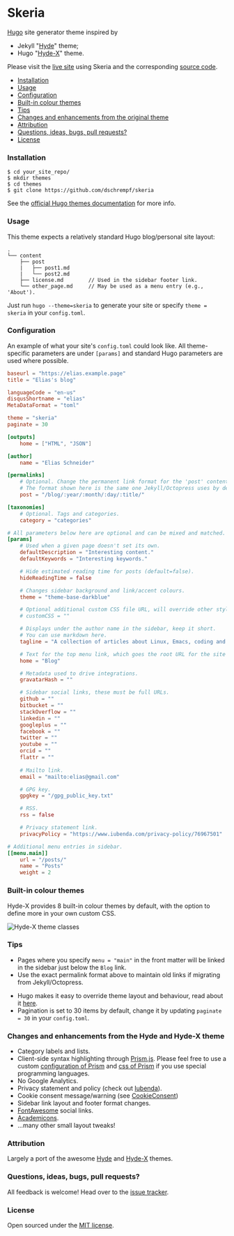 Skeria
======

[Hugo](http://gohugo.io) site generator theme inspired by

- Jekyll "[Hyde](https://github.com/poole/hyde)" theme;
- Hugo "[Hyde-X](https://guthub.com/zyro/hyde-x)" theme.

Please visit the [live site](https://dschrempf.github.io/) using Skeria and the
corresponding [source code](https://github.com/dschrempf/blog).

* [Installation](#installation)
* [Usage](#usage)
* [Configuration](#configuration)
* [Built-in colour themes](#built-in-colour-themes)
* [Tips](#tips)
* [Changes and enhancements from the original theme](#changes-and-enhancements-from-the-original-theme)
* [Attribution](#attribution)
* [Questions, ideas, bugs, pull requests?](#questions-ideas-bugs-pull-requests)
* [License](#license)

### Installation

```
$ cd your_site_repo/
$ mkdir themes
$ cd themes
$ git clone https://github.com/dschrempf/skeria
```

See the [official Hugo themes documentation](http://gohugo.io/themes/installing)
for more info.

### Usage

This theme expects a relatively standard Hugo blog/personal site layout:
```
.
└── content
    ├── post
    |   ├── post1.md
    |   └── post2.md
    ├── license.md        // Used in the sidebar footer link.
    └── other_page.md     // May be used as a menu entry (e.g., 'About').
```

Just run `hugo --theme=skeria` to generate your site or specify `theme = skeria`
in your `config.toml`.

### Configuration

An example of what your site's `config.toml` could look like. All theme-specific
parameters are under `[params]` and standard Hugo parameters are used where
possible.

```toml
baseurl = "https://elias.example.page"
title = "Elias's blog"

languageCode = "en-us"
disqusShortname = "elias"
MetaDataFormat = "toml"

theme = "skeria"
paginate = 30

[outputs]
    home = ["HTML", "JSON"]

[author]
    name = "Elias Schneider"

[permalinks]
    # Optional. Change the permanent link format for the 'post' content type.
    # The format shown here is the same one Jekyll/Octopress uses by default.
    post = "/blog/:year/:month/:day/:title/"

[taxonomies]
    # Optional. Tags and categories.
    category = "categories"

# All parameters below here are optional and can be mixed and matched.
[params]
    # Used when a given page doesn't set its own.
    defaultDescription = "Interesting content."
    defaultKeywords = "Interesting keywords."

    # Hide estimated reading time for posts (default=false).
    hideReadingTime = false

    # Changes sidebar background and link/accent colours.
    theme = "theme-base-darkblue"

    # Optional additional custom CSS file URL, will override other styles.
    # customCSS = ""

    # Displays under the author name in the sidebar, keep it short.
    # You can use markdown here.
    tagline = "A collection of articles about Linux, Emacs, coding and music."

    # Text for the top menu link, which goes the root URL for the site (default=Blog).
    home = "Blog"

    # Metadata used to drive integrations.
    gravatarHash = ""

    # Sidebar social links, these must be full URLs.
    github = ""
    bitbucket = ""
    stackOverflow = ""
    linkedin = ""
    googleplus = ""
    facebook = ""
    twitter = ""
    youtube = ""
    orcid = ""
    flattr = ""
    
    # Mailto link.
    email = "mailto:elias@gmail.com"

    # GPG key.
    gpgkey = "/gpg_public_key.txt"

    # RSS.
    rss = false

    # Privacy statement link.
    privacyPolicy = "https://www.iubenda.com/privacy-policy/76967501"

# Additional menu entries in sidebar.
[[menu.main]]
    url = "/posts/"
    name = "Posts"
    weight = 2

```

### Built-in colour themes

Hyde-X provides 8 built-in colour themes by default, with the option to define
more in your own custom CSS.

![Hyde-X theme classes](images/theme-colours.png)

### Tips

* Pages where you specify `menu = "main"` in the front matter will be linked in
  the sidebar just below the `Blog` link.
* Use the exact permalink format above to maintain old links if migrating from
  Jekyll/Octopress.
<!-- * Change the favicon by providing your own as `static/favicon.png` in your site directory. -->
* Hugo makes it easy to override theme layout and behaviour, read about it
  [here](http://gohugo.io/themes/customizing).
* Pagination is set to 30 items by default, change it by updating `paginate =
  30` in your `config.toml`.

### Changes and enhancements from the Hyde and Hyde-X theme

* Category labels and lists.
* Client-side syntax highlighting through [Prism.js](https://prismjs.com/).
  Please feel free to use a custom [configuration of Prism](static/js/prism.js)
  and [css of Prism](static/css/prism.css) if you use special programming
  languages.
* No Google Analytics.
* Privacy statement and policy (check out [Iubenda](https://www.iubenda.com/en/)).
* Cookie consent message/warning (see [CookieConsent](https://cookieconsent.insites.com/))
* Sidebar link layout and footer format changes.
* [FontAwesome](http://fortawesome.github.io/Font-Awesome) social links.
* [Academicons](https://github.com/jpswalsh/academicons).
* ...many other small layout tweaks!

### Attribution

Largely a port of the awesome [Hyde](https://github.com/poole/hyde) and
[Hyde-X](https://guthub.com/zyro/hyde-x) themes.

### Questions, ideas, bugs, pull requests?

All feedback is welcome! Head over to the [issue tracker](https://github.com/dschrempf/skeria/issues).

### License

Open sourced under the [MIT license](LICENSE).
